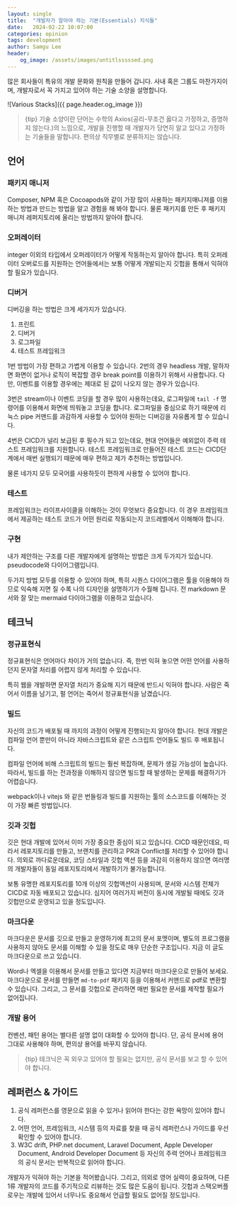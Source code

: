 ```yaml
---
layout: single
title:  "개발자가 알아야 하는 기본(Essentials) 지식들"
date:   2024-02-22 10:07:00
categories: opinion
tags: development
author: Samgu Lee
header:
    og_image: /assets/images/untitlsssssed.png
---
```

많은 회사들이 특유의 개발 문화와 원칙을 만들어 갑니다. 사내 혹은 그룹도 마찬가지이며, 개발자로서 꼭 가지고 있어야 하는 기술 소양을 설명합니다.

![Various Stacks]({{ page.header.og_image }})

> {tip} 기술 소양이란 단어는 수학의 Axios(공리-무조건 옳다고 가정하고, 증명하지 않는다.)의 느낌으로, 개발을 진행할 때 개발자가 당연히 알고 있다고 가정하는 기술들을 말합니다. 편의상 직무별로 분류하지는 않습니다.

## 언어

### 패키지 매니저

Composer, NPM 혹은 Cocoapods와 같이 가장 많이 사용하는 패키지매니져를 이용하는 방법과 만드는 방법을 알고 경험을 해 봐야 합니다. 물론 패키지를 만든 후 패키지매니저 레퍼지토리에 올리는 방법까지 알아야 합니다.

### 오퍼레이터

integer 이외의 타입에서 오퍼레이터가 어떻게 작동하는지 알아야 합니다. 특히 오퍼레이터 오버로드를 지원하는 언어들에서는 보통 어떻게 개발되는지 깃헙을 통해서 익혀야 할 필요가 있습니다.

### 디버거

디버깅을 하는 방법은 크게 세가지가 있습니다.

1. 프린트
2. 디버거
3. 로그파일
4. 테스트 프레임워크

1번 방법이 가장 편하고 가볍게 이용할 수 있습니다. 2번의 경우 headless 개발, 말하자면 화면이 없거나 로직이 복잡할 경우 break point를 이용하기 위해서 사용합니다. 다만, 이벤트를 이용할 경우에는 제대로 된 값이 나오지 않는 경우가 있습니다.

3번은 stream이나 이벤트 코딩을 할 경우 많이 사용하는데요, 로그파일에 `tail -f` 명령어를 이용해서 화면에 띄워놓고 코딩을 합니다. 로그파일을 중심으로 하기 때문에 리눅스 pipe 커맨드를 과감하게 사용할 수 있어야 원하는 디버깅을 자유롭게 할 수 있습니다.

4번은 CICD가 널리 보급된 후 필수가 되고 있는데요, 현대 언어들은 예외없이 주력 테스트 프레임워크를 지원합니다. 테스트 프레임워크로 만들어진 테스트 코드는 CICD단계에서 매번 실행되기 때문에 매우 편하고 제가 추천하는 방법입니다.

물론 네가지 모두 모국어를 사용하듯이 편하게 사용할 수 있어야 합니다.

### 테스트

프레임워크는 라이프사이클을 이해하는 것이 무엇보다 중요합니다. 이 경우 프레임워크에서 제공하는 테스트 코드가 어떤 원리로 작동되는지 코드레벨에서 이해해야 합니다.

### 구현

내가 제안하는 구조를 다른 개발자에게 설명하는 방법은 크게 두가지가 있습니다. pseudocode와 다이어그램입니다.

두가지 방법 모두를 이용할 수 있어야 하며, 특히 시퀀스 다이어그램은 툴을 이용해야 하므로 익숙해 지면 질 수록 나의 디자인을 설명하기가 수월해 집니다. 전 markdown 문서와 잘 맞는 mermaid 다이아그램을 이용하고 있습니다.

## 테크닉

### 정규표현식

정규표현식은 언어마다 차이가 거의 없습니다. 즉, 한번 익혀 놓으면 어떤 언어를 사용하던지 문자열 처리를 어렵지 않게 처리할 수 있습니다.

특히 웹을 개발하면 문자열 처리가 중요해 지기 때문에 반드시 익혀야 합니다. 사람은 죽어서 이름을 남기고, 펄 언어는 죽어서 정규표현식을 남겼습니다.

### 빌드

자신의 코드가 배포될 때 까지의 과정이 어떻게 진행되는지 알아야 합니다. 현대 개발은 컴파일 언어 뿐만이 아니라 자바스크립트와 같은 스크립트 언어들도 빌드 후 배포됩니다.

컴파일 언어에 비해 스크립트의 빌드는 훨씬 복잡하며, 문제가 생길 가능성이 높습니다. 따라서, 빌드를 하는 전과정을 이해하지 않으면 빌드할 때 발생하는 문제를 해결하기가 어렵습니다.

webpack이나 vitejs 와 같은 번들링과 빌드를 지원하는 툴의 소스코드를 이해하는 것이 가장 빠른 방법입니다.

### 깃과 깃헙

깃은 현대 개발에 있어서 이미 가장 중요한 중심이 되고 있습니다. CICD 때문인데요, 따라서 레포지토리를 만들고, 브랜치를 관리하고 PR과 Conflict를 처리할 수 있어야 합니다. 의외로 까다로운데요, 코딩 스타일과 깃헙 액션 등을 과감히 이용하지 않으면 여러명의 개발자들이 동일 레포지토리에서 개발하기가 불가능합니다.

보통 유명한 레포지토리를 10개 이상의 깃헙액션이 사용되며, 문서와 시스템 전체가 CICD로 자동 배포되고 있습니다. 심지어 여러가지 버전이 동시에 개발될 때에도 깃과 깃헙만으로 운영되고 있을 정도입니다.

### 마크다운

마크다운은 문서를 깃으로 만들고 운영하기에 최고의 문서 포멧이며, 별도의 프로그램을 사용하지 않아도 문서를 이해할 수 있을 정도로 매우 단순한 구조입니다. 지금 이 글도 마크다운으로 쓰고 있습니다.

Word나 엑셀을 이용해서 문서를 만들고 있다면 지금부터 마크다운으로 만들어 보세요. 마크다운으로 문서를 만들면 `md-to-pdf` 패키지 등을 이용해서 커맨드로 pdf로 변환할 수 있습니다. 그리고, 그 문서를 깃헙으로 관리하면 매번 필요한 문서를 제작할 필요가 없어집니다.

### 개발 용어

컨벤션, 패턴 용어는 별다른 설명 없이 대화할 수 있어야 합니다. 단, 공식 문서에 용어 그대로 사용해야 하며, 편의상 용어를 바꾸지 않습니다.

> {tip} 테크닉은 꼭 외우고 있어야 할 필요는 없지만, 공식 문서를 보고 할 수 있어야 합니다.

## 레퍼런스 & 가이드

1. 공식 레퍼런스를 영문으로 읽을 수 있거나 읽어야 한다는 강한 욕망이 있어야 합니다.
2. 어떤 언어, 프레임워크, 시스템 등의 자료를 찾을 때 공식 레퍼런스나 가이드를 우선 확인할 수 있어야 합니다.
3. W3C drift, PHP.net document, Laravel Document, Apple Developer Document, Android Developer Document 등 자신의 주력 언어나 프레임워크의 공식 문서는 반복적으로 읽어야 합니다.

개발자가 익혀야 하는 기본을 적어봤습니다. 그리고, 의외로 영어 실력이 중요하며, 다른 1류 개발자의 코드를 주기적으로 리뷰하는 것도 많은 도움이 됩니다. 깃헙과 스택오버플로우는 개발에 있어서 너무나도 중요해서 언급할 필요도 없어질 정도입니다.
